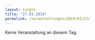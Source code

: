 ```yaml
---
layout: single
title: "27.03.2019"
permalink: /veranstaltungen/2019/03/27/
---
```


Keine Veranstaltung an diesem Tag.
